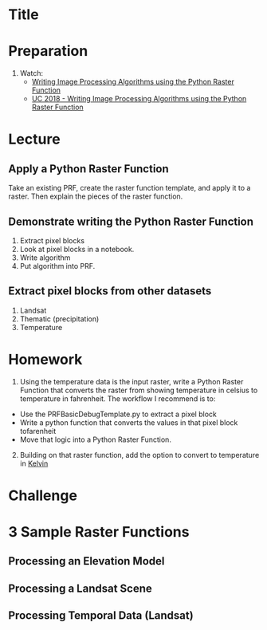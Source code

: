 # Title

# Preparation
1. Watch:
    - [Writing Image Processing Algorithms using the Python Raster Function](https://www.esri.com/videos/watch?videoid=OgwnKRrVHN0)
    - [UC 2018 - Writing Image Processing Algorithms using the Python Raster Function](https://www.esri.com/videos/watch?videoid=FenT61l-xyQ&title=writing-image-processing-algorithms-using-the-python-raster-function)

# Lecture
## Apply a Python Raster Function
Take an existing PRF, create the raster function template, and apply it to a raster. Then explain the pieces of the raster function.

## Demonstrate writing the Python Raster Function
1. Extract pixel blocks
2. Look at pixel blocks in a notebook.
3. Write algorithm
4. Put algorithm into PRF.

## Extract pixel blocks from other datasets
1. Landsat
2. Thematic (precipitation)
3. Temperature

# Homework
1. Using the temperature data is the input raster, write a Python Raster Function that converts the raster from showing temperature in celsius to temperature in fahrenheit. The workflow I recommend is to:
- Use the PRFBasicDebugTemplate.py to extract a pixel block
- Write a python function that converts the values in that pixel block tofarenheit
- Move that logic into a Python Raster Function.

2. Building on that raster function, add the option to convert to temperature in [Kelvin](https://www.rapidtables.com/convert/temperature/how-celsius-to-kelvin.html)

# Challenge

# 3 Sample Raster Functions
## Processing an Elevation Model

## Processing a Landsat Scene

## Processing Temporal Data (Landsat)
